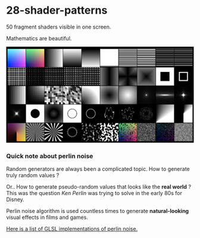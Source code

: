 # 28-shader-patterns

50 fragment shaders visible in one screen.

Mathematics are beautiful.

![img.png](sample.png)

### Quick note about perlin noise

Random generators are always been a complicated topic. How to generate truly random values ?

Or.. How to generate pseudo-random values that looks like the **real world** ?
This was the question *Ken Perlin* was trying to solve in the early 80s for Disney.

Perlin noise algorithm is used countless times to generate **natural-looking** visual effects in films and games.

[Here is a list of GLSL implementations of perlin noise.](https://gist.github.com/patriciogonzalezvivo/670c22f3966e662d2f83)
